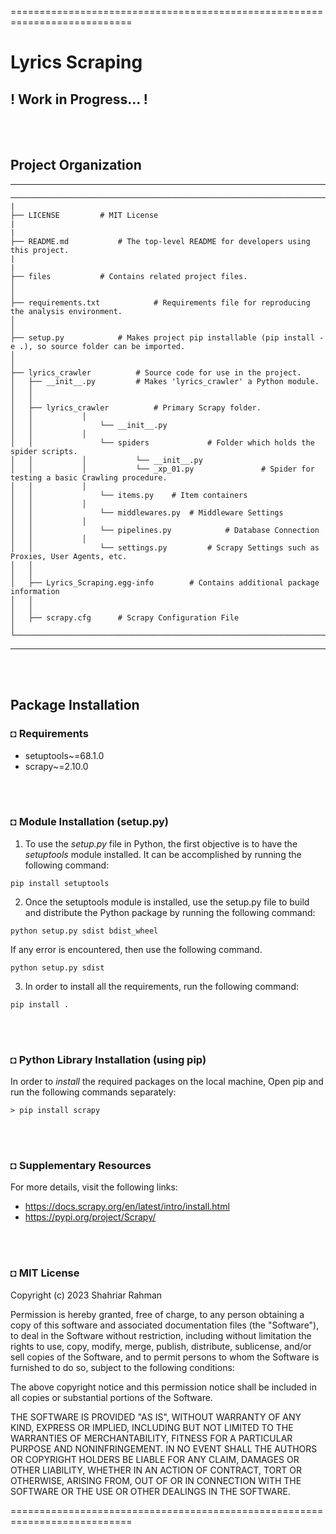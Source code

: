 ===========================================================================
# Lyrics Scraping
## ! Work in Progress... !

</br></br>
## Project Organization
---------------------------------------------------------
	──────────────────────────────────────────────────────────────────────────────────────────
	|
    ├── LICENSE			# MIT License
	|
	|                         		
    ├── README.md			# The top-level README for developers using this project.
	|
	|
    ├── files			# Contains related project files. 
    │                          		
    │
    ├── requirements.txt			# Requirements file for reproducing the analysis environment.
    │                         			
	│                         		
    ├── setup.py			# Makes project pip installable (pip install -e .), so source folder can be imported.
	│                         			
	│  
    ├── lyrics_crawler			# Source code for use in the project.
    │   ├── __init__.py			# Makes 'lyrics_crawler' a Python module.
    │   │
    │   │
    │   ├── lyrics_crawler			# Primary Scrapy folder.
    │   │ 			│
    │   │				└── __init__.py		
    │   │ 			│
    │   │				└── spiders				# Folder which holds the spider scripts.
    │   │ 			│			└── __init__.py	
    │   │ 			│			└── _xp_01.py				# Spider for testing a basic Crawling procedure.
    │   │ 			│
    │   │				└── items.py	# Item containers
    │   │ 			│
    │   │				└── middlewares.py	# Middleware Settings	
    │   │ 			│
    │   │				└── pipelines.py			# Database Connection
    │   │ 			│
    │   │				└── settings.py			# Scrapy Settings such as Proxies, User Agents, etc.
    │   │
    │   │
    │   ├── Lyrics_Scraping.egg-info		# Contains additional package information
    │   │
    │   │
    │   ├── scrapy.cfg		# Scrapy Configuration File
    │  
	└─────────────────────────────────────────────────────────────────────────────────────────


--------

</br></br>

## Package Installation
### ◘ Requirements
* setuptools~=68.1.0
* scrapy~=2.10.0

</br></br>


### ◘ Module Installation (setup.py)
1. To use the *setup.py* file in Python, the first objective is to have the *setuptools* module installed. It can be accomplished by running the following command:
```
pip install setuptools                                     
```
2. Once the setuptools module is installed, use the setup.py file to build and distribute the Python package by running the following command:
```
python setup.py sdist bdist_wheel
```
If any error is encountered, then use the following command.
```
python setup.py sdist
```
3. In order to install all the requirements, run the following command:
```
pip install .                                 
```

<br/><br/>

### ◘ Python Library Installation (using pip)
In order to *install* the required packages on the local machine, Open pip and run the following commands separately:
```
> pip install scrapy                            
```

<br/><br/>

### ◘ Supplementary Resources
For more details, visit the following links:
* https://docs.scrapy.org/en/latest/intro/install.html
* https://pypi.org/project/Scrapy/

<br/><br/>

### ◘ MIT License
Copyright (c) 2023 Shahriar Rahman

Permission is hereby granted, free of charge, to any person obtaining a copy
of this software and associated documentation files (the "Software"), to deal
in the Software without restriction, including without limitation the rights
to use, copy, modify, merge, publish, distribute, sublicense, and/or sell
copies of the Software, and to permit persons to whom the Software is
furnished to do so, subject to the following conditions:

The above copyright notice and this permission notice shall be included in all
copies or substantial portions of the Software.

THE SOFTWARE IS PROVIDED "AS IS", WITHOUT WARRANTY OF ANY KIND, EXPRESS OR
IMPLIED, INCLUDING BUT NOT LIMITED TO THE WARRANTIES OF MERCHANTABILITY,
FITNESS FOR A PARTICULAR PURPOSE AND NONINFRINGEMENT. IN NO EVENT SHALL THE
AUTHORS OR COPYRIGHT HOLDERS BE LIABLE FOR ANY CLAIM, DAMAGES OR OTHER
LIABILITY, WHETHER IN AN ACTION OF CONTRACT, TORT OR OTHERWISE, ARISING FROM,
OUT OF OR IN CONNECTION WITH THE SOFTWARE OR THE USE OR OTHER DEALINGS IN THE
SOFTWARE.

===========================================================================